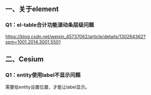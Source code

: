 ## 一、关于element

### Q1：el-table合计功能滚动条层级问题

https://blog.csdn.net/weixin_45737062/article/details/130284362?spm=1001.2014.3001.5501



## 二、Cesium

### Q1：entity使用label不显示问题

需要给entity设置位置，才能让label显示。



